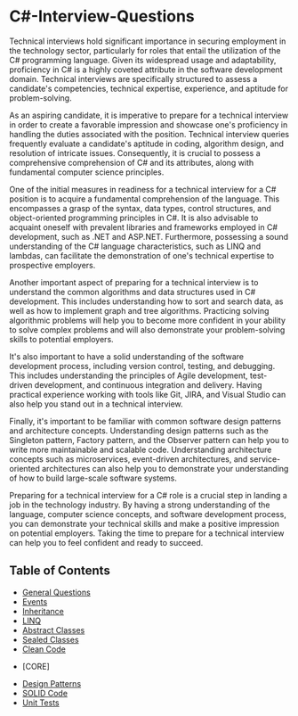 # C#-Interview-Questions

Technical interviews hold significant importance in securing employment in the technology sector, particularly for roles that entail the utilization of the C# programming language. Given its widespread usage and adaptability, proficiency in C# is a highly coveted attribute in the software development domain. Technical interviews are specifically structured to assess a candidate's competencies, technical expertise, experience, and aptitude for problem-solving.

As an aspiring candidate, it is imperative to prepare for a technical interview in order to create a favorable impression and showcase one's proficiency in handling the duties associated with the position. Technical interview queries frequently evaluate a candidate's aptitude in coding, algorithm design, and resolution of intricate issues. Consequently, it is crucial to possess a comprehensive comprehension of C# and its attributes, along with fundamental computer science principles.

One of the initial measures in readiness for a technical interview for a C# position is to acquire a fundamental comprehension of the language. This encompasses a grasp of the syntax, data types, control structures, and object-oriented programming principles in C#. It is also advisable to acquaint oneself with prevalent libraries and frameworks employed in C# development, such as .NET and ASP.NET. Furthermore, possessing a sound understanding of the C# language characteristics, such as LINQ and lambdas, can facilitate the demonstration of one's technical expertise to prospective employers.

Another important aspect of preparing for a technical interview is to understand the common algorithms and data structures used in C# development. This includes understanding how to sort and search data, as well as how to implement graph and tree algorithms. Practicing solving algorithmic problems will help you to become more confident in your ability to solve complex problems and will also demonstrate your problem-solving skills to potential employers.

It's also important to have a solid understanding of the software development process, including version control, testing, and debugging. This includes understanding the principles of Agile development, test-driven development, and continuous integration and delivery. Having practical experience working with tools like Git, JIRA, and Visual Studio can also help you stand out in a technical interview.

Finally, it's important to be familiar with common software design patterns and architecture concepts. Understanding design patterns such as the Singleton pattern, Factory pattern, and the Observer pattern can help you to write more maintainable and scalable code. Understanding architecture concepts such as microservices, event-driven architectures, and service-oriented architectures can also help you to demonstrate your understanding of how to build large-scale software systems.

Preparing for a technical interview for a C# role is a crucial step in landing a job in the technology industry. By having a strong understanding of the language, computer science concepts, and software development process, you can demonstrate your technical skills and make a positive impression on potential employers. Taking the time to prepare for a technical interview can help you to feel confident and ready to succeed.


## Table of Contents

+ [General Questions](https://github.com/rcallaby/CSharp-Interview-Questions/blob/main/General-Questions/Introduction.md)
+ [Events](https://github.com/rcallaby/CSharp-Interview-Questions/blob/main/Events/Introduction.md)
+ [Inheritance](https://github.com/rcallaby/CSharp-Interview-Questions/blob/main/Inheritance/Introduction.md)
+ [LINQ](https://github.com/rcallaby/CSharp-Interview-Questions/blob/main/LINQ/Introduction.md)
+ [Abstract Classes](https://github.com/rcallaby/CSharp-Interview-Questions/blob/main/Abstract-Classes/Introduction.md)
+ [Sealed Classes](https://github.com/rcallaby/CSharp-Interview-Questions/blob/main/Sealed-Classes/Introduction.md)
+ [Clean Code](https://github.com/rcallaby/CSharp-Interview-Questions/blob/main/Clean-Code/Introduction.md)
* [CORE]
+ [Design Patterns](https://github.com/rcallaby/CSharp-Interview-Questions/blob/main/Design-Patterns/Introduction.md)
+ [SOLID Code](https://github.com/rcallaby/CSharp-Interview-Questions/blob/main/SOLID-Code/Introduction.md)
+ [Unit Tests](https://github.com/rcallaby/CSharp-Interview-Questions/blob/main/Unit-Tests/Introduction.md)

